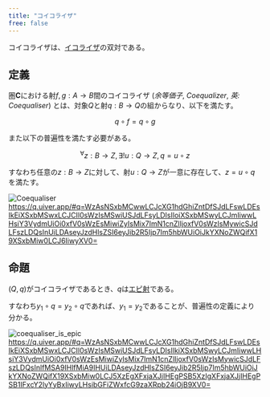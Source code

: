```yaml
---
title: "コイコライザ"
free: false
---
```


コイコライザは、[イコライザ](https://zenn.dev/esnir/books/9595ef4f5dc413/viewer/7d35d8)の双対である。

## 定義

圏$\mathbf{C}$における射$f, g: A \to B$間のコイコライザ (*余等価子*, *Coequalizer*, *英: Coequaliser*) とは、対象$Q$と射$q: B \to Q$の組からなり、以下を満たす。

$$
q \circ f = q \circ g
$$

また以下の普遍性を満たす必要がある。

$$
^\forall z: B \to Z, \exists! u: Q \to Z, q = u \circ z
$$

すなわち任意の$z: B \to Z$に対して、射$u: Q \to Z$が一意に存在して、$z = u \circ q$を満たす。

![Coequaliser](https://storage.googleapis.com/zenn-user-upload/fd33d9151c14-20240104.png)
https://q.uiver.app/#q=WzAsNSxbMCwwLCJcXG1hdGhiZntDfSJdLFswLDEsIkEiXSxbMSwxLCJCIl0sWzIsMSwiUSJdLFsyLDIsIloiXSxbMSwyLCJmIiwwLHsiY3VydmUiOi0xfV0sWzEsMiwiZyIsMix7ImN1cnZlIjoxfV0sWzIsMywicSJdLFszLDQsInUiLDAseyJzdHlsZSI6eyJib2R5Ijp7Im5hbWUiOiJkYXNoZWQifX19XSxbMiw0LCJ6IiwyXV0=

## 命題

$(Q, q)$がコイコライザであるとき、$q$は[エピ射](https://zenn.dev/esnir/books/9595ef4f5dc413/viewer/82db73#%E3%82%A8%E3%83%94%E5%B0%84)である。

すなわち$y_1 \circ q = y_2 \circ q$であれば、$y_1 = y_2$であることが、普遍性の定義により分かる。

![coequaliser_is_epic](https://storage.googleapis.com/zenn-user-upload/86f61a921921-20240104.png)
https://q.uiver.app/#q=WzAsNSxbMCwwLCJcXG1hdGhiZntDfSJdLFswLDEsIkEiXSxbMSwxLCJCIl0sWzIsMSwiUSJdLFsyLDIsIlkiXSxbMSwyLCJmIiwwLHsiY3VydmUiOi0xfV0sWzEsMiwiZyIsMix7ImN1cnZlIjoxfV0sWzIsMywicSJdLFszLDQsInlfMSA9IHlfMiA9IHUiLDAseyJzdHlsZSI6eyJib2R5Ijp7Im5hbWUiOiJkYXNoZWQifX19XSxbMiw0LCJ5XzEgXFxjaXJjIHEgPSB5XzIgXFxjaXJjIHEgPSB1IFxcY2lyYyBxIiwyLHsibGFiZWxfcG9zaXRpb24iOjB9XV0=


